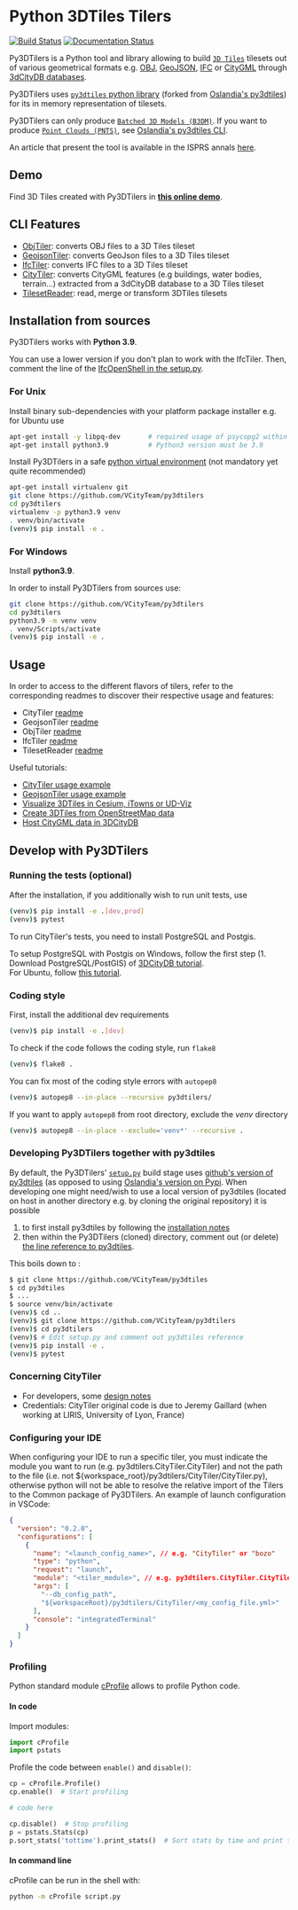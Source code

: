 # Python 3DTiles Tilers

[![Build Status](https://app.travis-ci.com/VCityTeam/py3dtilers.svg?branch=master)](https://app.travis-ci.com/VCityTeam/py3dtilers)
[![Documentation Status](https://readthedocs.org/projects/ansicolortags/badge/?version=latest)](https://vcityteam.github.io/py3dtilers/py3dtilers/index.html)

Py3DTilers is a Python tool and library allowing to build [`3D Tiles`](https://github.com/AnalyticalGraphicsInc/3d-tiles) tilesets out of various geometrical formats e.g. [OBJ](https://en.wikipedia.org/wiki/Wavefront_.obj_file), [GeoJSON](https://en.wikipedia.org/wiki/GeoJSON), [IFC](https://en.wikipedia.org/wiki/Industry_Foundation_Classes) or [CityGML](https://en.wikipedia.org/wiki/CityGML) through [3dCityDB databases](https://3dcitydb-docs.readthedocs.io/en/release-v4.2.3/).

Py3DTilers uses [`py3dtiles` python library](https://github.com/VCityTeam/py3dtiles/tree/Tiler) (forked from [Oslandia's py3dtiles](https://gitlab.com/Oslandia/py3dtiles)) for its in memory representation of tilesets.

Py3DTilers can only produce [`Batched 3D Models (B3DM)`](https://github.com/CesiumGS/3d-tiles/blob/main/specification/TileFormats/Batched3DModel/README.md). If you want to produce [`Point Clouds (PNTS)`](https://github.com/CesiumGS/3d-tiles/blob/main/specification/TileFormats/PointCloud/README.md), see [Oslandia's py3dtiles CLI](https://gitlab.com/Oslandia/py3dtiles/-/blob/master/docs/cli.rst).

An article that present the tool is available in the ISPRS annals [here](https://hal.science/hal-03852828/).  

## Demo

Find 3D Tiles created with Py3DTilers in [**this online demo**](https://py3dtilers-demo.vcityliris.data.alpha.grandlyon.com/).

## CLI Features

- [ObjTiler](./py3dtilers/ObjTiler): converts OBJ files to a 3D Tiles tileset
- [GeojsonTiler](./py3dtilers/GeojsonTiler): converts GeoJson files to a 3D Tiles tileset
- [IfcTiler](./py3dtilers/IfcTiler): converts IFC files to a 3D Tiles tileset
- [CityTiler](./py3dtilers/CityTiler): converts CityGML features (e.g buildings, water bodies, terrain...) extracted from a 3dCityDB database to a 3D Tiles tileset
- [TilesetReader](./py3dtilers/TilesetReader): read, merge or transform 3DTiles tilesets

## Installation from sources

Py3DTilers works with **Python 3.9**.

You can use a lower version if you don't plan to work with the IfcTiler. Then, comment the line of the [IfcOpenShell in the setup.py](./setup.py#L23).

### For Unix

Install binary sub-dependencies with your platform package installer e.g. for Ubuntu use

```bash
apt-get install -y libpq-dev       # required usage of psycopg2 within py3dtilers
apt-get install python3.9          # Python3 version must be 3.9
```

Install Py3DTilers in a safe [python virtual environment](https://docs.python.org/3/tutorial/venv.html) (not mandatory yet quite recommended)

```bash
apt-get install virtualenv git
git clone https://github.com/VCityTeam/py3dtilers
cd py3dtilers
virtualenv -p python3.9 venv
. venv/bin/activate
(venv)$ pip install -e .
```

### For Windows

Install **python3.9**.

In order to install Py3DTilers from sources use:

```bash
git clone https://github.com/VCityTeam/py3dtilers
cd py3dtilers
python3.9 -m venv venv
. venv/Scripts/activate
(venv)$ pip install -e .
```

## Usage

In order to access to the different flavors of tilers, refer to the corresponding readmes to discover their respective usage and features:

- CityTiler [readme](py3dtilers/CityTiler/README.md)
- GeojsonTiler [readme](py3dtilers/GeojsonTiler/README.md)
- ObjTiler [readme](py3dtilers/ObjTiler/README.md)
- IfcTiler [readme](py3dtilers/IfcTiler/README.md)
- TilesetReader [readme](py3dtilers/TilesetReader/README.md)

Useful tutorials:

- [CityTiler usage example](./docs/Doc/cityGML_to_3DTiles_example.md)
- [GeojsonTiler usage example](./docs/Doc/geoJSON_to_3DTiles_example.md)
- [Visualize 3DTiles in Cesium, iTowns or UD-Viz](https://github.com/VCityTeam/UD-SV/blob/master/ImplementationKnowHow/Visualize3DTiles.md)
- [Create 3DTiles from OpenStreetMap data](https://github.com/VCityTeam/UD-SV/blob/master/ImplementationKnowHow/OSM_to_3DTiles.md)
- [Host CityGML data in 3DCityDB](https://github.com/VCityTeam/UD-SV/blob/master/ImplementationKnowHow/PostgreSQL_for_cityGML.md)

## Develop with Py3DTilers

### Running the tests (optional)

After the installation, if you additionally wish to run unit tests, use

```bash
(venv)$ pip install -e .[dev,prod]
(venv)$ pytest
```

To run CityTiler's tests, you need to install PostgreSQL and Postgis.

To setup PostgreSQL with Postgis on Windows, follow the first step (1. Download PostgreSQL/PostGIS) of [3DCityDB tutorial](https://github.com/VCityTeam/UD-SV/blob/master/ImplementationKnowHow/PostgreSQL_for_cityGML.md#1-download-postgresqlpostgis).  
For Ubuntu, follow [this tutorial](https://github.com/VCityTeam/UD-SV/blob/master/Install/Setup_PostgreSQL_PostGIS_Ubuntu.md).

### Coding style

First, install the additional dev requirements

```bash
(venv)$ pip install -e .[dev]
```

To check if the code follows the coding style, run `flake8`

```bash
(venv)$ flake8 .
```

You can fix most of the coding style errors with `autopep8`

```bash
(venv)$ autopep8 --in-place --recursive py3dtilers/
```

If you want to apply `autopep8` from root directory, exclude the _venv_ directory

```bash
(venv)$ autopep8 --in-place --exclude='venv*' --recursive .
```

### Developing Py3DTilers together with py3dtiles

By default, the Py3DTilers' [`setup.py`](https://github.com/VCityTeam/py3dtilers/blob/master/setup.py#L30) build stage uses [github's version of py3dtiles](https://github.com/VCityTeam/py3dtiles) (as opposed to using [Oslandia's version on Pypi](https://pypi.org/project/py3dtiles/).
When developing one might need/wish to use a local version of py3dtiles (located on host in another directory e.g. by cloning the original repository) it is possible

1. to first install py3dtiles by following the [installation notes](https://github.com/Oslandia/py3dtiles/blob/master/docs/install.rst)
2. then within the Py3DTilers (cloned) directory, comment out (or delete) [the line reference to py3dtiles](https://github.com/VCityTeam/py3dtilers/blob/master/setup.py#L30).

This boils down to :

```bash
$ git clone https://github.com/VCityTeam/py3dtiles
$ cd py3dtiles
$ ...
$ source venv/bin/activate
(venv)$ cd ..
(venv)$ git clone https://github.com/VCityTeam/py3dtilers
(venv)$ cd py3dtilers
(venv)$ # Edit setup.py and comment out py3dtiles reference
(venv)$ pip install -e .
(venv)$ pytest
```

### Concerning CityTiler

- For developers, some [design notes](docs/Doc/CityTilerDesignNotes.md)
- Credentials: CityTiler original code is due to Jeremy Gaillard (when working at LIRIS, University of Lyon, France)

### Configuring your IDE

When configuring your IDE to run a specific tiler, you must indicate the module you want to run (e.g. py3dtilers.CityTiler.CityTiler) and not the path to the file (i.e. not ${workspace_root}/py3dtilers/CityTiler/CityTiler.py), otherwise python will not be able to resolve the relative import of the Tilers to the Common package of Py3DTilers. An example of launch configuration in VSCode:

```json
{
  "version": "0.2.0",
  "configurations": [
    {
      "name": "<launch_config_name>", // e.g. "CityTiler" or "bozo"
      "type": "python",
      "request": "launch",
      "module": "<tiler_module>", // e.g. py3dtilers.CityTiler.CityTiler
      "args": [
        "--db_config_path",
        "${workspaceRoot}/py3dtilers/CityTiler/<my_config_file.yml>"
      ],
      "console": "integratedTerminal"
    }
  ]
}
```

### Profiling

Python standard module [cProfile](https://docs.python.org/3/library/profile.html) allows to profile Python code.

#### **In code**

Import modules:

```python
import cProfile
import pstats
```

Profile the code between `enable()` and `disable()`:

```python
cp = cProfile.Profile()
cp.enable()  # Start profiling

# code here

cp.disable()  # Stop profiling
p = pstats.Stats(cp)
p.sort_stats('tottime').print_stats()  # Sort stats by time and print them
```

#### **In command line**

cProfile can be run in the shell with:

```bash
python -m cProfile script.py
```
